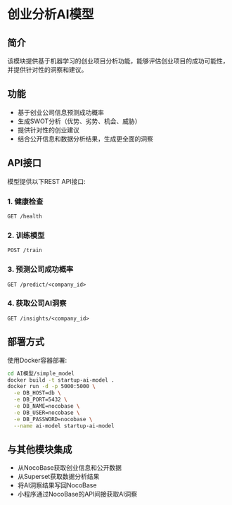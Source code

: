 # 创业分析AI模型

## 简介
该模块提供基于机器学习的创业项目分析功能，能够评估创业项目的成功可能性，并提供针对性的洞察和建议。

## 功能
- 基于创业公司信息预测成功概率
- 生成SWOT分析（优势、劣势、机会、威胁）
- 提供针对性的创业建议
- 结合公开信息和数据分析结果，生成更全面的洞察

## API接口
模型提供以下REST API接口:

### 1. 健康检查
```
GET /health
```

### 2. 训练模型
```
POST /train
```

### 3. 预测公司成功概率
```
GET /predict/<company_id>
```

### 4. 获取公司AI洞察
```
GET /insights/<company_id>
```

## 部署方式
使用Docker容器部署:
```bash
cd AI模型/simple_model
docker build -t startup-ai-model .
docker run -d -p 5000:5000 \
  -e DB_HOST=db \
  -e DB_PORT=5432 \
  -e DB_NAME=nocobase \
  -e DB_USER=nocobase \
  -e DB_PASSWORD=nocobase \
  --name ai-model startup-ai-model
```

## 与其他模块集成
- 从NocoBase获取创业信息和公开数据
- 从Superset获取数据分析结果
- 将AI洞察结果写回NocoBase
- 小程序通过NocoBase的API间接获取AI洞察